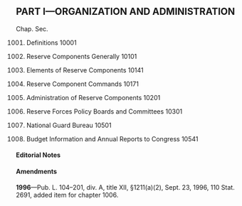 PART I—ORGANIZATION AND ADMINISTRATION
----------

Chap. Sec.

1001. Definitions 10001

1003. Reserve Components Generally 10101

1005. Elements of Reserve Components 10141

1006. Reserve Component Commands 10171

1007. Administration of Reserve Components 10201

1009. Reserve Forces Policy Boards and Committees 10301

1011. National Guard Bureau 10501

1013. Budget Information and Annual Reports to Congress 10541

#### **Editorial Notes** ####

#### Amendments ####

**1996**—Pub. L. 104–201, div. A, title XII, §1211(a)(2), Sept. 23, 1996, 110 Stat. 2691, added item for chapter 1006.